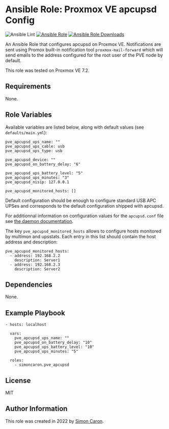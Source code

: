 Ansible Role: Proxmox VE apcupsd Config
=========

![Ansible Lint](https://github.com/simoncaron/ansible-role-pve_apcupsd/actions/workflows/lint.yml/badge.svg)
[![Ansible Role](https://img.shields.io/ansible/role/60890.svg)](https://galaxy.ansible.com/simoncaron/pve_apcupsd)
[![Ansible Role Downloads](https://img.shields.io/ansible/role/d/60890.svg)](https://galaxy.ansible.com/simoncaron/pve_apcupsd)

An Ansible Role that configures apcupsd on Proxmox VE. Notifications are sent using Promox built-in notification tool `proxmox-mail-forward` which will send emails to the address configured for the root user of the PVE node by default.

This role was tested on Proxmox VE 7.2.

Requirements
------------

None.

Role Variables
--------------

Available variables are listed below, along with default values (see `defaults/main.yml`):

    pve_apcupsd_ups_name: ""
    pve_apcupsd_ups_cable: usb
    pve_apcupsd_ups_type: usb
    
    pve_apcupsd_device: ""
    pve_apcupsd_on_battery_delay: "6"
    
    pve_apcupsd_ups_battery_level: "5"
    pve_apcupsd_ups_minutes: "3"
    pve_apcupsd_nisip: 127.0.0.1

    pve_apcupsd_monitored_hosts: []

Default configuration should be enough to configure standard USB APC UPSes and corresponds to the default configuration shipped with apcupsd.

For additionnal information on configuration values for the `apcupsd.conf` file see [the daemon documentation]().

The key `pve_apcupsd_monitored_hosts` allows to configure hosts monitored by multimon and upsstats. Each entry in this list should contain the host address and description:

    pve_apcupsd_monitored_hosts:
      - address: 192.168.2.2
        description: Server1
      - address: 192.168.2.3
        description: Server2

Dependencies
------------

None.

Example Playbook
----------------

    - hosts: localhost

      vars:
        pve_apcupsd_ups_name: ""
        pve_apcupsd_on_battery_delay: "10"
        pve_apcupsd_ups_battery_level: "10"
        pve_apcupsd_ups_minutes: "5"

      roles:
        - simoncaron.pve_apcupsd

License
-------

MIT

Author Information
------------------

This role was created in 2022 by [Simon Caron](https://simoncaron.com/).
